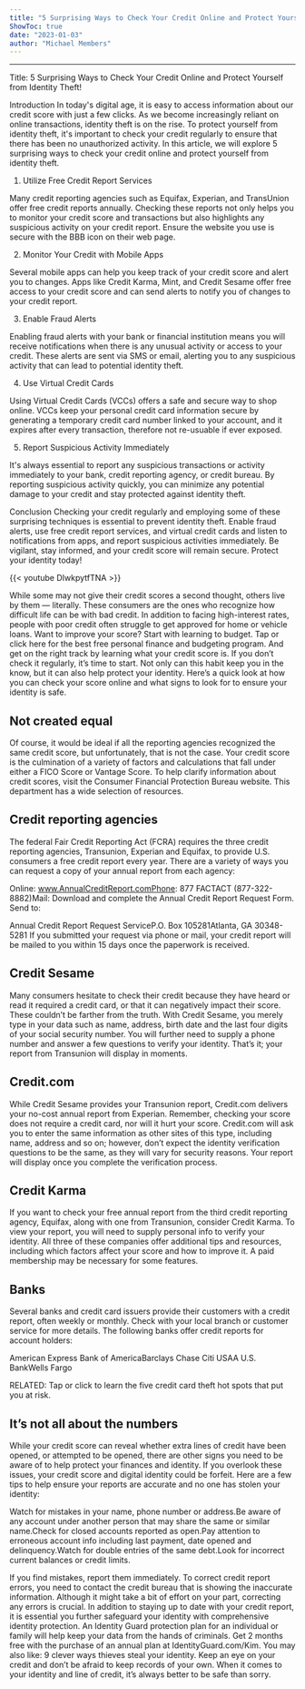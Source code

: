 ```yaml
---
title: "5 Surprising Ways to Check Your Credit Online and Protect Yourself from Identity Theft!"
ShowToc: true 
date: "2023-01-03"
author: "Michael Members"
---
```

*****
Title: 5 Surprising Ways to Check Your Credit Online and Protect Yourself from Identity Theft!

Introduction
In today's digital age, it is easy to access information about our credit score with just a few clicks. As we become increasingly reliant on online transactions, identity theft is on the rise. To protect yourself from identity theft, it's important to check your credit regularly to ensure that there has been no unauthorized activity. In this article, we will explore 5 surprising ways to check your credit online and protect yourself from identity theft.

1. Utilize Free Credit Report Services

Many credit reporting agencies such as Equifax, Experian, and TransUnion offer free credit reports annually. Checking these reports not only helps you to monitor your credit score and transactions but also highlights any suspicious activity on your credit report. Ensure the website you use is secure with the BBB icon on their web page.

2. Monitor Your Credit with Mobile Apps

Several mobile apps can help you keep track of your credit score and alert you to changes. Apps like Credit Karma, Mint, and Credit Sesame offer free access to your credit score and can send alerts to notify you of changes to your credit report.

3. Enable Fraud Alerts

Enabling fraud alerts with your bank or financial institution means you will receive notifications when there is any unusual activity or access to your credit. These alerts are sent via SMS or email, alerting you to any suspicious activity that can lead to potential identity theft.

4. Use Virtual Credit Cards

Using Virtual Credit Cards (VCCs) offers a safe and secure way to shop online. VCCs keep your personal credit card information secure by generating a temporary credit card number linked to your account, and it expires after every transaction, therefore not re-usuable if ever exposed.

5. Report Suspicious Activity Immediately

It's always essential to report any suspicious transactions or activity immediately to your bank, credit reporting agency, or credit bureau. By reporting suspicious activity quickly, you can minimize any potential damage to your credit and stay protected against identity theft.

Conclusion
Checking your credit regularly and employing some of these surprising techniques is essential to prevent identity theft. Enable fraud alerts, use free credit report services, and virtual credit cards and listen to notifications from apps, and report suspicious activities immediately. Be vigilant, stay informed, and your credit score will remain secure. Protect your identity today!

{{< youtube DIwkpytfTNA >}} 



While some may not give their credit scores a second thought, others live by them — literally. These consumers are the ones who recognize how difficult life can be with bad credit. In addition to facing high-interest rates, people with poor credit often struggle to get approved for home or vehicle loans. 
Want to improve your score? Start with learning to budget. Tap or click here for the best free personal finance and budgeting program. And get on the right track by learning what your credit score is. 
If you don’t check it regularly, it’s time to start. Not only can this habit keep you in the know, but it can also help protect your identity. Here’s a quick look at how you can check your score online and what signs to look for to ensure your identity is safe.

 
## Not created equal


Of course, it would be ideal if all the reporting agencies recognized the same credit score, but unfortunately, that is not the case. Your credit score is the culmination of a variety of factors and calculations that fall under either a FICO Score or Vantage Score.
To help clarify information about credit scores, visit the Consumer Financial Protection Bureau website. This department has a wide selection of resources.

 
## Credit reporting agencies


The federal Fair Credit Reporting Act (FCRA) requires the three credit reporting agencies, Transunion, Experian and Equifax, to provide U.S. consumers a free credit report every year. There are a variety of ways you can request a copy of your annual report from each agency: 

 
Online: www.AnnualCreditReport.comPhone: 877 FACTACT (877-322-8882)Mail: Download and complete the Annual Credit Report Request Form. Send to:


Annual Credit Report Request ServiceP.O. Box 105281Atlanta, GA 30348-5281
If you submitted your request via phone or mail, your credit report will be mailed to you within 15 days once the paperwork is received.

 
## Credit Sesame


Many consumers hesitate to check their credit because they have heard or read it required a credit card, or that it can negatively impact their score. These couldn’t be farther from the truth.
With Credit Sesame, you merely type in your data such as name, address, birth date and the last four digits of your social security number. You will further need to supply a phone number and answer a few questions to verify your identity. That’s it; your report from Transunion will display in moments.

 
## Credit.com


While Credit Sesame provides your Transunion report, Credit.com delivers your no-cost annual report from Experian. Remember, checking your score does not require a credit card, nor will it hurt your score.
Credit.com will ask you to enter the same information as other sites of this type, including name, address and so on; however, don’t expect the identity verification questions to be the same, as they will vary for security reasons. Your report will display once you complete the verification process.

 
## Credit Karma


If you want to check your free annual report from the third credit reporting agency, Equifax, along with one from Transunion, consider Credit Karma. To view your report, you will need to supply personal info to verify your identity. 
All three of these companies offer additional tips and resources, including which factors affect your score and how to improve it. A paid membership may be necessary for some features.

 
## Banks 


Several banks and credit card issuers provide their customers with a credit report, often weekly or monthly. Check with your local branch or customer service for more details. The following banks offer credit reports for account holders:

 
American Express Bank of AmericaBarclays Chase Citi USAA U.S. BankWells Fargo 


RELATED: Tap or click to learn the five credit card theft hot spots that put you at risk.

 
## It’s not all about the numbers


While your credit score can reveal whether extra lines of credit have been opened, or attempted to be opened, there are other signs you need to be aware of to help protect your finances and identity. If you overlook these issues, your credit score and digital identity could be forfeit. 
Here are a few tips to help ensure your reports are accurate and no one has stolen your identity:

 
Watch for mistakes in your name, phone number or address.Be aware of any account under another person that may share the same or similar name.Check for closed accounts reported as open.Pay attention to erroneous account info including last payment, date opened and delinquency.Watch for double entries of the same debt.Look for incorrect current balances or credit limits. 


If you find mistakes, report them immediately. To correct credit report errors, you need to contact the credit bureau that is showing the inaccurate information. Although it might take a bit of effort on your part, correcting any errors is crucial.
In addition to staying up to date with your credit report, it is essential you further safeguard your identity with comprehensive identity protection. An Identity Guard protection plan for an individual or family will help keep your data from the hands of criminals. 
Get 2 months free with the purchase of an annual plan at IdentityGuard.com/Kim. 
You may also like: 9 clever ways thieves steal your identity.
Keep an eye on your credit and don’t be afraid to keep records of your own. When it comes to your identity and line of credit, it’s always better to be safe than sorry.




